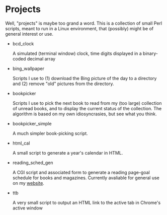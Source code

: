 Projects
========

Well, "projects" is maybe too grand a word. This is a collection of
small Perl scripts, meant to run in a Linux environment, that (possibly)
might be of general interest or use.

- bcd_clock

    A simulated (terminal window) clock, time digits displayed in a
    binary-coded decimal array

- bing_wallpaper

    Scripts I use to (1) download the Bing picture of the day to a
    directory and (2) remove "old" pictures from the directory.

- bookpicker

    Scripts I use to pick the next book to read from my (too large)
    collection of unread books, and to display the current status of the
    collection. The algorithm is based on my own idiosyncrasies, but see
    what you think.

- bookpicker_simple

    A much simpler book-picking script.

- html_cal

    A small script to generate a year's calendar in HTML.

- reading_sched_gen

    A CGI script and associated form to generate a reading page-goal
    schedule for books and magazines. Currently avaliable for general
    use on my
    [website](https://punsalad.com/misc/reading_sched_gen.html).

- ttb

    A very small script to output an HTML link to the active tab in Chrome's active window
